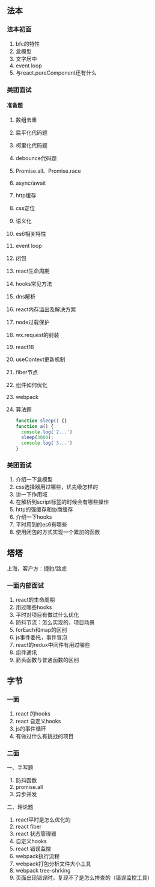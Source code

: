 ## 法本

### 法本初面

1. bfc的特性
2. 盒模型
3. 文字居中
4. event loop
5. 与react.pureComponent还有什么

### 美团面试

#### 准备题

1. 数组去重

2. 扁平化代码题

3. 柯里化代码题

4. debounce代码题

5. Promise.all、Promise.race

6. async/await

7. http缓存

8. css定位

9. 语义化

10. es6相关特性

11. event loop

12. 闭包

13. react生命周期

14. hooks常见方法

15. dns解析

16. react内存溢出及解决方案

17. node过载保护

18. wx.request的封装

19. react18

20. useContext更新机制

21. fiber节点

22. 组件如何优化

23. webpack

24. 算法题

    ```js
    function sleep() {}
    function a() {
      console.log('2...')
      sleep(3000);
      console.log('3...')
    }
    ```


### 美团面试

1. 介绍一下盒模型
2. css选择器用过哪些，优先级怎样的
3. 讲一下作用域
4. 在解析到script标签的时候会有哪些操作
5. http的强缓存和协商缓存
6. 介绍一下hooks
7. 平时用到的es6有哪些
8. 使用闭包的方式实现一个累加的函数



## 塔塔

上海，客户方：捷豹/路虎

### 一面内部面试

1. react的生命周期
2. 用过哪些hooks
3. 平时对项目有做过什么优化
4. 防抖节流：怎么实现的，项目场景
5. forEach和map的区别
6. js事件委托，事件冒泡
7. react的redux中间件有用过哪些
8. 组件通讯
9. 箭头函数与普通函数的区别



## 字节

### 一面

1. react 的hooks
2. react 自定义hooks
3. js的事件循环
4. 有做过什么有挑战的项目



### 二面

一、手写题
1. 防抖函数
2. promise.all
3. 异步并发



二、理论题

1. react平时是怎么优化的
2. react fiber
3. react 状态管理器
4. 自定义hooks
5. react 错误监控
6. webpack执行流程
7. webpack打包分析文件大小工具
8. webpack tree-shrking
9. 页面出现错误时，复现不了是怎么排查的（错误监控工具）